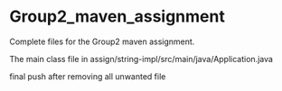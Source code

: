 # Group2_maven_assignment

Complete files for the Group2 maven assignment.

The main class file in assign/string-impl/src/main/java/Application.java

final push after removing all unwanted file
